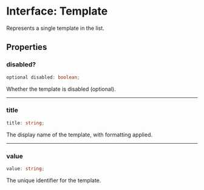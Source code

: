 # Interface: Template

Represents a single template in the list.

## Properties

### disabled?

```ts
optional disabled: boolean;
```

Whether the template is disabled (optional).

***

### title

```ts
title: string;
```

The display name of the template, with formatting applied.

***

### value

```ts
value: string;
```

The unique identifier for the template.
